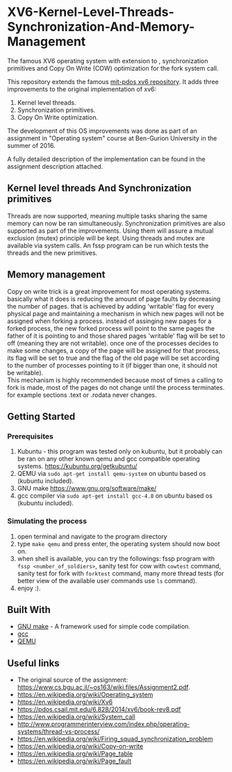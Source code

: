 # XV6-Kernel-Level-Threads-Synchronization-And-Memory-Management
The famous XV6 operating system with extension to , synchronization primitives and Copy On Write (COW) optimization for the fork system call.

This repository extends the famous [mit-pdos xv6 repository](https://github.com/mit-pdos/xv6-public).
It adds three improvements to the original implementation of xv6:
1.	Kernel level threads.
2.	Synchronization primitives.
3.	Copy On Write optimization.

The development of this OS improvements was done as part of an assignment in "Operating system" course at Ben-Gurion University in the summer of 2016.

A fully detailed description of the implementation can be found in the assignment description attached.

## Kernel level threads And Synchronization primitives

Threads are now supported, meaning multiple tasks sharing the same memory can now be ran simultaneously. Synchronization primitives are also supported as part of the improvements.
Using them will assure a mutual exclusion (mutex) principle will be kept. Using threads and mutex are available via system calls. An fssp program can be run which tests the threads and the new primitives.

## Memory management

Copy on write trick is a great improvement for most operating systems. basically what it does is reducing the amount of page faults by decreasing the number of pages. that is achieved by adding 'writable' flag for every physical page and maintaining a mechanism in which new pages will not be assigned when forking a process. instead of assinging new pages for a forked process, the new forked process will point to the same pages the father of it is pointing to and those shared pages 'writable' flag will be set to off (meaning they are not writable). once one of the processes decides to make some changes, a copy of the page will be assigned for that process, its flag will be set to true and the flag of the old page will be set according to the number of processes pointing to it (if bigger than one, it should not be writable).</br>
This mechanism is highly recommended because most of times a calling to fork is made, most of the pages do not change until the process terminates. for example sections .text or .rodata never changes.

## Getting Started
### Prerequisites

1. Kubuntu - this program was tested only on kubuntu, but it probably can be ran on any other known qemu and gcc compatible operating systems.
	https://kubuntu.org/getkubuntu/</br>
2. QEMU 
	via ```sudo apt-get install qemu-system``` on ubuntu based os (kubuntu included).
3. GNU make
	https://www.gnu.org/software/make/
4. gcc compiler
	via ```sudo apt-get install gcc-4.8``` on ubuntu based os (kubuntu included).

### Simulating the process

1. open terminal and navigate to the program directory
2. type `make qemu` and press enter, the operating system should now boot on.
3. when shell is available, you can try the followings: fssp program with `fssp <number_of_soldiers>`, sanity test for cow with `cowtest` command, sanity test for fork with `forktest` command, many more thread tests (for better view of the available user commands use `ls` command).
4. enjoy :).

## Built With

* [GNU make](https://www.gnu.org/software/make/) - A framework used for simple code compilation.
* [gcc](https://gcc.gnu.org/)
* [QEMU](https://www.qemu.org/)

## Useful links

* The original source of the assignment: https://www.cs.bgu.ac.il/~os163/wiki.files/Assignment2.pdf.
* https://en.wikipedia.org/wiki/Operating_system
* https://en.wikipedia.org/wiki/Xv6
* https://pdos.csail.mit.edu/6.828/2014/xv6/book-rev8.pdf
* https://en.wikipedia.org/wiki/System_call
* http://www.programmerinterview.com/index.php/operating-systems/thread-vs-process/
* https://en.wikipedia.org/wiki/Firing_squad_synchronization_problem
* https://en.wikipedia.org/wiki/Copy-on-write
* https://en.wikipedia.org/wiki/Page_table
* https://en.wikipedia.org/wiki/Page_fault
